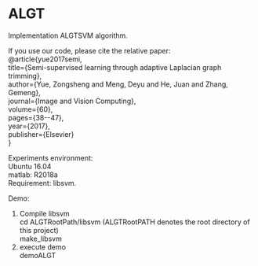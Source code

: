 # ALGT
Implementation ALGTSVM algorithm.   

If you use our code, please cite the relative paper:   
@article{yue2017semi,   
  title={Semi-supervised learning through adaptive Laplacian graph trimming},    
  author={Yue, Zongsheng and Meng, Deyu and He, Juan and Zhang, Gemeng},   
  journal={Image and Vision Computing},   
  volume={60},   
  pages={38--47},    
  year={2017},   
  publisher={Elsevier}   
}

Experiments environment:   
	Ubuntu 16.04   
	matlab: R2018a   
Requirement: libsvm.   

Demo:   
1. Compile libsvm   
	cd ALGTRootPath/libsvm (ALGTRootPATH denotes the root directory of this project)   
	make_libsvm   
2. execute demo   
	demoALGT


